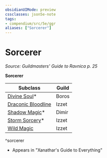 ```yaml
---
obsidianUIMode: preview
cssclasses: json5e-note
tags:
- compendium/src/5e/ggr
aliases: ["Sorcerer"]
---
```

# Sorcerer
*Source: Guildmasters' Guide to Ravnica p. 25* 

**Sorcerer**

| Subclass | Guild |
|----------|-------|
| [Divine Soul](Mechanics/classes/sorcerer-divine-soul-xge.md)* | Boros |
| [Draconic Bloodline](Mechanics/classes/sorcerer-draconic-bloodline.md) | Izzet |
| [Shadow Magic](Mechanics/classes/sorcerer-shadow-magic-xge.md)* | Dimir |
| [Storm Sorcery](Mechanics/classes/sorcerer-storm-sorcery-xge.md)* | Izzet |
| [Wild Magic](Mechanics/classes/sorcerer-wild-magic.md) | Izzet |
^sorcerer

* Appears in "Xanathar's Guide to Everything"